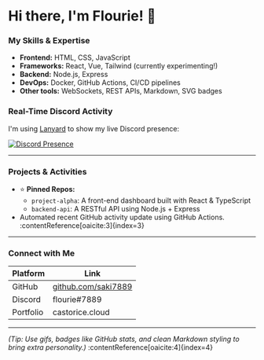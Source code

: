 <!-- Welcome -->
# Hi there, I'm Flourie! 👋

###  My Skills & Expertise
-  **Frontend:** HTML, CSS, JavaScript  
-  **Frameworks:** React, Vue, Tailwind (currently experimenting!)  
-  **Backend:** Node.js, Express  
-  **DevOps:** Docker, GitHub Actions, CI/CD pipelines  
-  **Other tools:** WebSockets, REST APIs, Markdown, SVG badges

###  Real-Time Discord Activity
I'm using [Lanyard](https://github.com/Phineas/lanyard) to show my live Discord presence:

[![Discord Presence](https://lanyard.cnrad.dev/api/316895231431671809?theme=dark&animated=false)](https://discord.com/users/316895231431671809)

---

### Projects & Activities
- ⭐ **Pinned Repos:**  
  - `project-alpha`: A front-end dashboard built with React & TypeScript  
  - `backend-api`: A RESTful API using Node.js + Express  
-  Automated recent GitHub activity update using GitHub Actions. :contentReference[oaicite:3]{index=3}

---

###  Connect with Me
| Platform     | Link                                 |
|--------------|--------------------------------------|
| GitHub       | [github.com/saki7889](https://github.com/saki7889) |
| Discord      | flourie#7889                          |
| Portfolio    | castorice.cloud               |

---

*(Tip: Use gifs, badges like GitHub stats, and clean Markdown styling to bring extra personality.)* :contentReference[oaicite:4]{index=4}
